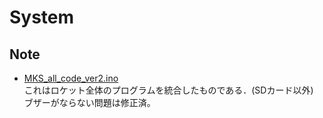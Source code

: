 # System  
## Note  
- [MKS_all_code_ver2.ino](https://github.com/miku-gotoubun/RaSK/blob/main/MK_S_2024_programing/System/MKS_all_code_ver2.ino)  
これはロケット全体のプログラムを統合したものである．(SDカード以外)
ブザーがならない問題は修正済。
